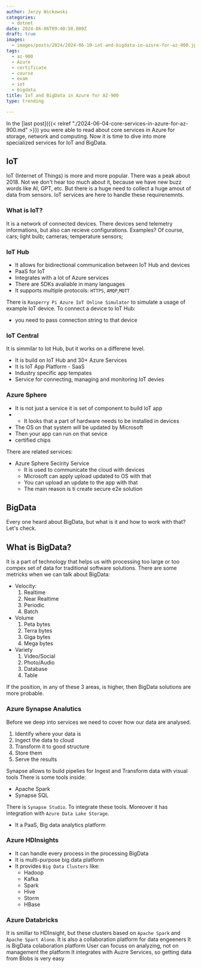 ```yaml
---
author: Jerzy Wickowski
categories:
  - dotnet
date: 2024-06-06T09:40:58.000Z
draft: true
images:
  - images/posts/2024/2024-06-10-iot-and-bigdata-in-azure-for-az-900.jpg
tags:
  - az-900
  - Azure
  - certificate
  - course
  - exam
  - iot
  - bigdata
title: IoT and BigData in Azure for AZ-900
type: trending

---
```

In the [last post]({{< relref "./2024-06-04-core-services-in-azure-for-az-900.md" >}}) you were able to read about core services in Azure for storage, network and computing. Now it is time to dive into more specialized services for IoT and BigData.

## IoT
IoT (Internet of Things) is more and more popular. There was a peak about 2018. Not we don't hear too much about it, because we have new buzz words like AI, GPT, etc. But there is a huge need to collect a huge amout of data from sensors. IoT services are here to handle these requirenemnts.

### What is IoT?
It is a network of connected devices. There devices send telemetry informations, but also can recieve configurations. Examples? Of course, cars; light bulb; cameras; temperature sensors;

### IoT Hub
- It allows for bidirectional communication between IoT Hub and devices
- PaaS for IoT
- Integrates with a lot of Azure services
- There are SDKs avaliable in many languages
- It supports multiple protocols: `HTTPS`, `AMQP`,`MQTT`

There is `Rasperry Pi Azure IoT Online Simulator` to simulate a usage of example IoT device.
To connect a device to IoT Hub:
-  you need to pass connection string to that device

### IoT Central
It is simmilar to Iot Hub, but it works on a differene level.
- It is build on IoT Hub and 30+ Azure Services
- It is IoT App Platform - SaaS
- Industry specific app tempates
- Service for connecting, managing and monitoring IoT devies

### Azure  Sphere
- It is not just a service it is set of component to build IoT app
- - It looks that a part of hardware needs to be installed in devices 
- The OS on that system will be updated by Microsoft
- Then your app can run on that sevice
- certified chips

There are related services:
- Azure Sphere Secirity Service   
  - It is used to communicate the cloud with devices
  - Microsoft can apply upload updated to OS with that
  - You can upload an update to the app with that
  - The main reason is ti create secure e2e solution

## BigData
Every one heard about BigData, but what is it and how to work with that? Let's check.

## What is BigData?
It is a part of technology that helps us with processing too large or too compex set of data for traditional software solutions. There are some metricks when we can talk about BigData:
- Velocity:
  1. Realtime
  2. Near Realtime
  3. Periodic
  4. Batch
- Volume
  1. Peta bytes
  2. Terra bytes
  3. Giga bytes
  4. Mega bytes
- Variety
  1. Video/Social
  2. Photo/Audio
  3. Database
  4. Table

If the position, in any of these 3 areas, is higher, then BigData solutions are more probable. 

### Azure Synapse Analutics
Before we deep into services we need to cover how our data are analysed.
1. Identify where your data is
2. Ingect the data to cloud
3. Transform it to good structure
4. Store them
5. Serve the results

Synapse allows to build pipelies for Ingest and Transform data with visual tools
There is some tools inside:
- Apache Spark
- Synapse SQL

There is `Synapse Studio`. To integrate these tools. Moreover it has integration with `Azure Data Lake Storage`.

- It a PaaS, Big data analytics platform
### Azure HDInsights
- It can handle every process in the processing BigData
- It is multi-purpose big data platform
- It provides `Big Data Clusters` like:
  - Hadoop
  - Kafka
  - Spark
  - Hive
  - Storm
  - HBase

### Azure Databricks
It is smillar to HDInsight, but these clusters based on `Apache Spark` and `Àpache Spart Alone`.
It is also a collaboration platform for data engeeners
It is BigData colaboration platform
User can focuss on analyzing, not on management the platform
It integrates with Auzre Services, so getting data from Blobs is very easy

